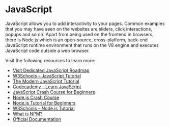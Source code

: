 # JavaScript

JavaScript allows you to add interactivity to your pages. Common examples that you may have seen on the websites are sliders, click interactions, popups and so on. Apart from being used on the frontend in browsers, there is Node.js which is an open-source, cross-platform, back-end JavaScript runtime environment that runs on the V8 engine and executes JavaScript code outside a web browser.

Visit the following resources to learn more:

- [Visit Dedicated JavaScript Roadmap](/javascript/)
- [W3Schools – JavaScript Tutorial](https://www.w3schools.com/js/)
- [The Modern JavaScript Tutorial](https://javascript.info/)
- [Codecademy - Learn JavaScript](https://www.codecademy.com/learn/introduction-to-javascript)
- [JavaScript Crash Course for Beginners](https://youtu.be/hdI2bqOjy3c)
- [Node.js Crash Course](https://www.youtube.com/watch?v=fBNz5xF-Kx4)
- [Node.js Tutorial for Beginners](https://www.youtube.com/watch?v=TlB_eWDSMt4)
- [W3Schools – Node.js Tutorial](https://www.w3schools.com/nodejs/)
- [What is NPM?](https://www.w3schools.com/nodejs/nodejs_npm.asp)
- [Official Documentation](https://nodejs.dev/en/learn/)   
